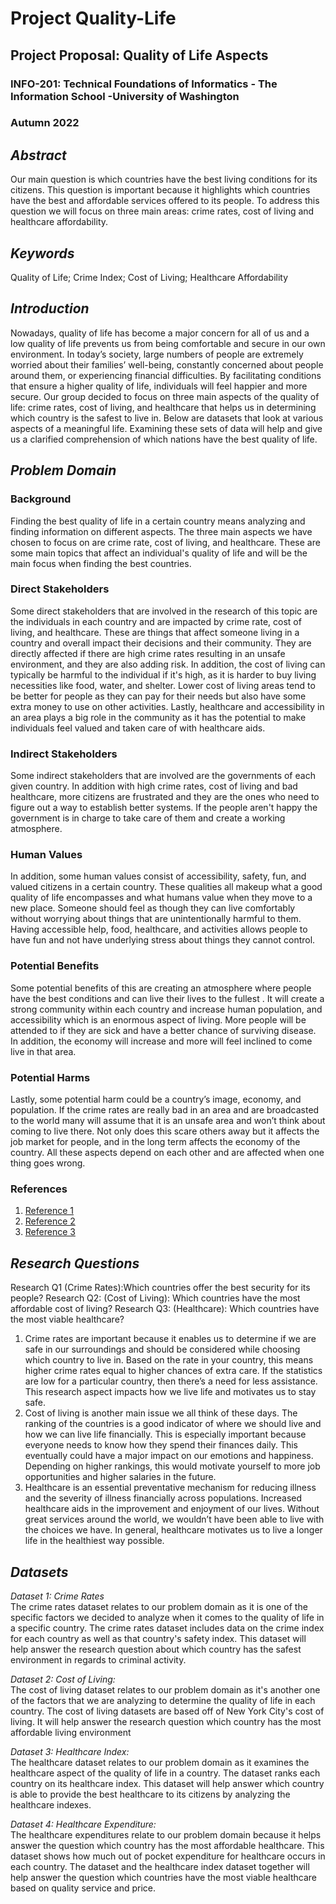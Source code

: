 # Project Quality-Life
## Project Proposal: Quality of Life Aspects
### INFO-201: Technical Foundations of Informatics - The Information School -University of Washington
### Autumn 2022

## **_Abstract_**  
Our main question is which countries have the best living conditions for its citizens. This question is important because it highlights which countries have the best and affordable services offered to its people. To address this question we will focus on three main areas: crime rates, cost of living and healthcare affordability.

## **_Keywords_**  
Quality of Life; Crime Index; Cost of Living; Healthcare Affordability

## **_Introduction_**  
Nowadays, quality of life has become a major concern for all of us and a low quality of life prevents us from being comfortable and secure in our own environment. In today’s society, large numbers of people are extremely worried about their families’ well-being, constantly concerned about people around them, or experiencing financial difficulties. By facilitating conditions that ensure a higher quality of life, individuals will feel happier and more secure. Our group decided to focus on three main aspects of the quality of life: crime rates, cost of living, and healthcare that helps us in determining which country is the safest to live in. Below are datasets that look at various aspects of a meaningful life. Examining these sets of data will help and give us a clarified comprehension of which nations have the best quality of life.

## **_Problem Domain_**
### Background  
Finding the best quality of life in a certain country means analyzing and finding information on different aspects. The three main aspects we have chosen to focus on are crime rate, cost of living, and healthcare. These are some main topics that affect an individual's quality of life and will be the main focus when finding the best countries.

### Direct Stakeholders
Some direct stakeholders that are involved in the research of this topic are the individuals in each country and are impacted by crime rate, cost of living, and healthcare. These are things that affect someone living in a country and overall impact their decisions and their community. They are directly affected if there are high crime rates resulting in an unsafe environment, and they are also adding risk. In addition, the cost of living can typically be harmful to the individual if it's high, as it is harder to buy living necessities like food, water, and shelter. Lower cost of living areas tend to be better for people as they can pay for their needs but also have some extra money to use on other activities. Lastly, healthcare and accessibility in an area plays a big role in the community as it has the potential to make individuals feel valued and taken care of with healthcare aids.

### Indirect Stakeholders
Some indirect stakeholders that are involved are the governments of each given country. In addition with high crime rates, cost of living and bad healthcare, more citizens are frustrated and they are the ones who need to figure out a way to establish better systems. If the people aren't happy the government is in charge to take care of them and create a working atmosphere.

### Human Values  
In addition, some human values consist of accessibility, safety, fun, and valued citizens in a certain country. These qualities all makeup what a good quality of life encompasses and what humans value when they move to a new place. Someone should feel as though they can live comfortably without worrying about things that are unintentionally harmful to them. Having accessible help, food, healthcare, and activities allows people to have fun and not have underlying stress about things they cannot control.

### Potential Benefits  
Some potential benefits of this are creating an atmosphere where people have the best conditions and can live their lives to the fullest . It will create a strong community within each country and increase human population, and accessibility which is an enormous aspect of living. More people will be attended to if they are sick and have a better chance of surviving disease. In addition, the economy will increase and more will feel inclined to come live in that area.

### Potential Harms
Lastly, some potential harm could be a country’s image, economy, and population. If the crime rates are really bad in an area and are broadcasted to the world many will assume that it is an unsafe area and won’t think about coming to live there. Not only does this scare others away but it affects the job market for people, and in the long term affects the economy of the country. All these aspects depend on each other and are affected when one thing goes wrong.  

### References
1) [Reference 1]( https://www.william-russell.com/blog/safest-countries-in-the-world-for-expats/)
2) [Reference 2](https://www.usnews.com/news/best-countries/rankings/quality-of-life)
3) [Reference 3](https://www.thelancet.com/journals/lancet/article/PIIS0140-6736(18)30994-2/fulltext)

## **_Research Questions_**   
Research Q1 (Crime Rates):Which countries offer the best security for its people?
Research Q2: (Cost of Living): Which countries have the most affordable cost of living?
Research Q3: (Healthcare): Which countries have the most viable healthcare?

1) Crime rates are important because it enables us to determine if we are safe in our surroundings and should be considered while choosing which country to live in. Based on the rate in your country, this means higher crime rates equal to higher chances of extra care. If the statistics are low for a particular country, then there’s a need for less assistance. This research aspect impacts how we live life and motivates us to stay safe.
2) Cost of living is another main issue we all think of these days. The ranking of the countries is a good indicator of where we should live and how we can live life financially. This is especially important because everyone needs to know how they spend their finances daily.  This eventually could have a major impact on our emotions and happiness. Depending on higher rankings, this would motivate yourself to more job opportunities and higher salaries in the future.
3) Healthcare is an essential preventative mechanism for reducing illness and the severity of illness financially across populations. Increased healthcare aids in the improvement and enjoyment of our lives. Without great services around the world, we wouldn’t have been able to live with the choices we have. In general, healthcare motivates us to live a longer life in the healthiest way possible.

## **_Datasets_**
*Dataset 1: Crime Rates*  
The crime rates dataset relates to our problem domain as it is one of the specific factors we decided to analyze when it comes to the quality of life in a specific country.  The crime rates dataset includes data on the crime index for each country as well as that country's safety index. This dataset will help answer the research question about which country has the safest environment in regards to criminal activity.

*Dataset 2: Cost of Living:*  
The cost of living dataset relates to our problem domain as it's another one of the factors that we are analyzing to determine the quality of life in each country. The cost of living datasets are based off of New York City's cost of living. It will help answer the research question which country has the most affordable living environment

*Dataset 3: Healthcare Index:*  
The healthcare dataset relates to our problem domain as it examines the healthcare aspect of the quality of life in a country. The dataset ranks each country on its healthcare index. This dataset will help answer which country is able to provide the best healthcare to its citizens by analyzing the healthcare indexes.

*Dataset 4: Healthcare Expenditure:*  
The healthcare expenditures relate to our problem domain because it helps answer the question which country has the most affordable healthcare. This dataset shows how much out of pocket expenditure for healthcare occurs in each country. The dataset and the healthcare index dataset together will help answer the question which countries have the most viable healthcare based on quality service and price.

